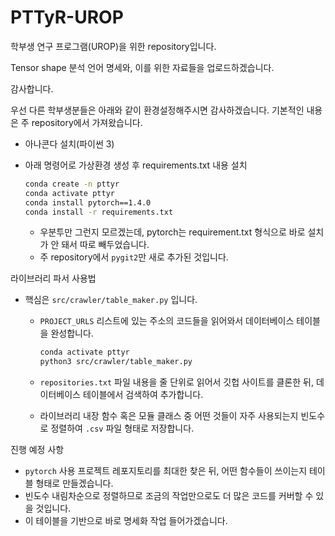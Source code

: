 # PTTyR-UROP


학부생 연구 프로그램(UROP)을 위한 repository입니다.

Tensor shape 분석 언어 명세와, 이를 위한 자료들을 업로드하겠습니다.

감사합니다.



우선 다른 학부생분들은 아래와 같이 환경설정해주시면 감사하겠습니다. 기본적인 내용은 주 repository에서 가져왔습니다.

- 아나콘다 설치(파이썬 3)

- 아래 명령어로 가상환경 생성 후 requirements.txt 내용 설치

  ```bash
  conda create -n pttyr
  conda activate pttyr
  conda install pytorch==1.4.0
  conda install -r requirements.txt
  ```

  - 우분투만 그런지 모르겠는데, pytorch는 requirement.txt 형식으로 바로 설치가 안 돼서 따로 빼두었습니다.
  - 주 repository에서 `pygit2`만 새로 추가된 것입니다.



라이브러리 파서 사용법

- 핵심은 `src/crawler/table_maker.py` 입니다.

  - `PROJECT_URLS` 리스트에 있는 주소의 코드들을 읽어와서 데이터베이스 테이블을 완성합니다.

    ```bash
    conda activate pttyr
    python3 src/crawler/table_maker.py
    ```

  - `repositories.txt` 파일 내용을 줄 단위로 읽어서 깃헙 사이트를 클론한 뒤, 데이터베이스 테이블에서 검색하여 추가합니다.
  
  - 라이브러리 내장 함수 혹은 모듈 클래스 중 어떤 것들이 자주 사용되는지 빈도수로 정렬하여 `.csv` 파일 형태로 저장합니다.



진행 예정 사항

- `pytorch` 사용 프로젝트 레포지토리를 최대한 찾은 뒤, 어떤 함수들이 쓰이는지 테이블 형태로 만들겠습니다.
- 빈도수 내림차순으로 정렬하므로 조금의 작업만으로도 더 많은 코드를 커버할 수 있을 것입니다.
- 이 테이블을 기반으로 바로 명세화 작업 들어가겠습니다.

